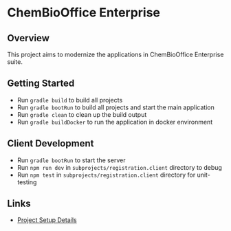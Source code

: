 # ChemBioOffice Enterprise

## Overview
This project aims to modernize the applications in ChemBioOffice Enterprise suite.

## Getting Started
  * Run `gradle build` to build all projects
  * Run `gradle bootRun` to build all projects and start the main application
  * Run `gradle clean` to clean up the build output
  * Run `gradle buildDocker` to run the application in docker environment
  
## Client Development
  * Run `gradle bootRun` to start the server
  * Run `npm run dev` in `subprojects/registration.client` directory to debug
  * Run `npm test` in `subprojects/registration.client` directory for unit-testing

## Links
  * [Project Setup Details](docs/project-setup.md)